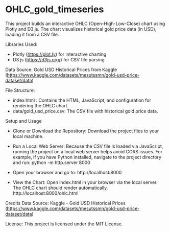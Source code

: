 # OHLC_gold_timeseries

This project builds an interactive OHLC (Open-High-Low-Close) chart using Plotly and D3.js. The chart visualizes historical gold price data (in USD), loading it from a CSV file.

Libraries Used:
- Plotly (https://plot.ly) for interactive charting
- D3.js (https://d3js.org/) for CSV file parsing

Data Source: Gold USD Historical Prices from Kaggle (https://www.kaggle.com/datasets/mesutssmn/gold-usd-price-dataset/data)

File Structure:
- index.html : Contains the HTML, JavaScript, and configuration for rendering the OHLC chart.
- data/gold_usd_price.csv: The CSV file with historical gold price data.


Setup and Usage
- Clone or Download the Repository: Download the project files to your local machine.
- Run a Local Web Server: Because the CSV file is loaded via JavaScript, running the project on a local web server helps avoid CORS issues. For example, if you have Python installed, navigate to the project directory and run:
    python -m http.server 8000
  
- Open your browser and go to:
    http://localhost:8000

- View the Chart: Open index.html in your browser via the local server. The OHLC chart should render automatically.
    http://localhost:8000/ohlc.html

Credits Data Source: Kaggle - Gold USD Historical Prices (https://www.kaggle.com/datasets/mesutssmn/gold-usd-price-dataset/data)

License: This project is licensed under the MIT License. 
